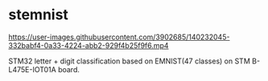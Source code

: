 # stemnist
https://user-images.githubusercontent.com/3902685/140232045-332babf4-0a33-4224-abb2-929f4b25f9f6.mp4

STM32 letter + digit classification based on EMNIST(47 classes) on STM B-L475E-IOT01A board.



